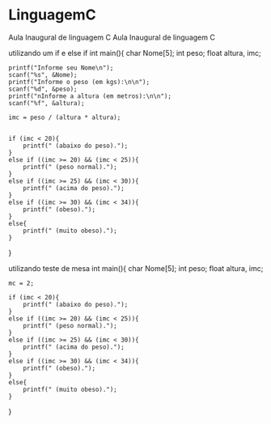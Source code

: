 # LinguagemC
Aula Inaugural de linguagem C
Aula Inaugural de linguagem C

utilizando um if e else if
int main(){
    char Nome[5];
    int peso;
    float altura, imc;

    printf("Informe seu Nome\n");
    scanf("%s", &Nome);
    printf("Informe o peso (em kgs):\n\n");
    scanf("%d", &peso);
    printf("nInforme a altura (em metros):\n\n");
    scanf("%f", &altura);
    
    imc = peso / (altura * altura);
    

    if (imc < 20){
        printf(" (abaixo do peso)."); 
    }
    else if ((imc >= 20) && (imc < 25)){
        printf(" (peso normal).");
    }
    else if ((imc >= 25) && (imc < 30)){
        printf(" (acima do peso).");
    }
    else if ((imc >= 30) && (imc < 34)){
        printf(" (obeso).");
    }
    else{
		printf(" (muito obeso).");
    }
        
}


utilizando teste de mesa
int main(){
    char Nome[5];
    int peso;
    float altura, imc;
    
    mc = 2;

    if (imc < 20){
        printf(" (abaixo do peso)."); 
    }
    else if ((imc >= 20) && (imc < 25)){
        printf(" (peso normal).");
    }
    else if ((imc >= 25) && (imc < 30)){
        printf(" (acima do peso).");
    }
    else if ((imc >= 30) && (imc < 34)){
        printf(" (obeso).");
    }
    else{
		printf(" (muito obeso).");
    }
        
}
